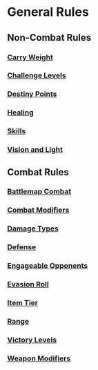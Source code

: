 # General Rules

## Non-Combat Rules

### [Carry Weight](NonCombatRules/CarryWeight.md)

### [Challenge Levels](NonCombatRules/ChallengeLevels.md)

### [Destiny Points](NonCombatRules/DestinyPoints.md)

### [Healing](NonCombatRules/Healing.md)

### [Skills](NonCombatRules/Skills.md)

### [Vision and Light](NonCombatRules/LightAndVision.md)

## Combat Rules

### [Battlemap Combat](CombatRules/BattlemapCombat.md)

### [Combat Modifiers](CombatRules/CombatModifiers.md)

### [Damage Types](CombatRules/DamageTypes.md)

### [Defense](CombatRules/Defense.md)

### [Engageable Opponents](CombatRules/EngageableOpponents.md)

### [Evasion Roll](CombatRules/EvasionRoll.md)

### [Item Tier](CombatRules/ItemTier.md)

### [Range](CombatRules/Range.md)

### [Victory Levels](CombatRules/VictoryLevels.md)

### [Weapon Modifiers](CombatRules/WeaponModifiers.md)

